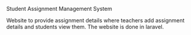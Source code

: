 Student Assignment Management System

Website to provide assignment details where teachers add assignment details and students view them.
The website is done in laravel.
